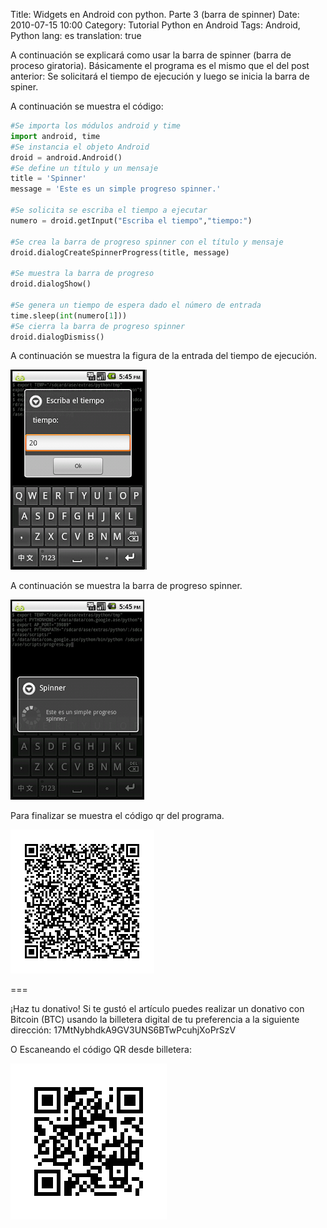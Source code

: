 Title: Widgets en Android con python. Parte 3 (barra de spinner)
Date: 2010-07-15 10:00
Category: Tutorial Python en Android
Tags: Android, Python
lang: es
translation: true

A continuación se explicará como usar la barra de spinner (barra de proceso giratoria).
Básicamente el programa es el mismo que el del post anterior: Se solicitará el tiempo de ejecución y luego se inicia la barra de spiner.

A continuación se muestra el código:


```python
#Se importa los módulos android y time
import android, time
#Se instancia el objeto Android
droid = android.Android()
#Se define un título y un mensaje
title = 'Spinner'
message = 'Este es un simple progreso spinner.'
 
#Se solicita se escriba el tiempo a ejecutar 
numero = droid.getInput("Escriba el tiempo","tiempo:")

#Se crea la barra de progreso spinner con el título y mensaje 
droid.dialogCreateSpinnerProgress(title, message)
 
#Se muestra la barra de progreso 
droid.dialogShow()

#Se genera un tiempo de espera dado el número de entrada 
time.sleep(int(numero[1]))
#Se cierra la barra de progreso spinner
droid.dialogDismiss()
```

A continuación se muestra la figura de la entrada del tiempo de ejecución.


![Spiner -Entrada](./images/bspinner1.png)

A continuación se muestra la barra de progreso spinner.


![Spiner - Resultado](./images/bspinner2.png)

Para finalizar se muestra el código qr del programa.


![Código](./images/barra_spinner.png)


===

¡Haz tu donativo!
Si te gustó el artículo puedes realizar un donativo con Bitcoin (BTC)
usando la billetera digital de tu preferencia a la siguiente
dirección: 17MtNybhdkA9GV3UNS6BTwPcuhjXoPrSzV

O Escaneando el código QR desde billetera:

![17MtNybhdkA9GV3UNS6BTwPcuhjXoPrSzV](./images/17MtNybhdkA9GV3UNS6BTwPcuhjXoPrSzV.png)